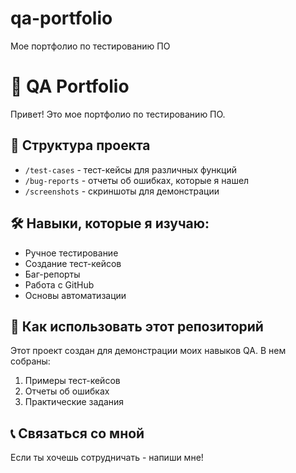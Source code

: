  # qa-portfolio
Mое портфолио по тестированию ПО
# 🧪 QA Portfolio

Привет! Это мое портфолио по тестированию ПО.

## 📁 Структура проекта
- `/test-cases` - тест-кейсы для различных функций
- `/bug-reports` - отчеты об ошибках, которые я нашел
- `/screenshots` - скриншоты для демонстрации

## 🛠️ Навыки, которые я изучаю:
- Ручное тестирование
- Создание тест-кейсов
- Баг-репорты
- Работа с GitHub
- Основы автоматизации

## 📝 Как использовать этот репозиторий
Этот проект создан для демонстрации моих навыков QA. В нем собраны:
1. Примеры тест-кейсов
2. Отчеты об ошибках
3. Практические задания

## 📞 Связаться со мной
Если ты хочешь сотрудничать - напиши мне!
